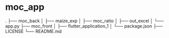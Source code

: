 # moc_app

.
├── moc_back
│ ├── maize_exp
│ ├── moc_ratio
│ ├── out_excel
│ └── app.py
├── moc_front
│ ├── flutter_application_1
│ └── package.json
├── LICENSE
└── README.md
